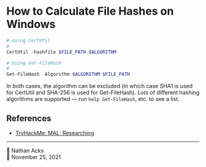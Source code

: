 # How to Calculate File Hashes on Windows

```powershell
# Using CertUtil
#
CertUtil -hashfile $FILE_PATH $ALGORITHM

# Using Get-FileHash
#
Get-FileHash -Algorithm $ALGORITHM $FILE_PATH
```

In both cases, the algorithm can be excluded (in which case SHA1 is used for CertUtil and SHA-256 is used for Get-FileHash). *Lots* of different hashing algorithms are supported — run `help Get-FileHash`, etc. to see a list.

## References

* [TryHackMe: MAL: Researching](tryhackme-mal-researching.md)

- - - -

<span aria-hidden="true">👤</span> Nathan Acks  
<span aria-hidden="true">📅</span> November 25, 2021
